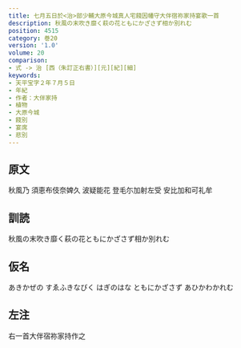 ```yaml
---
title: 七月五日於<治>部少輔大原今城真人宅餞因幡守大伴宿祢家持宴歌一首
description: 秋風の末吹き靡く萩の花ともにかざさず相か別れむ
position: 4515
category: 巻20
version: '1.0'
volume: 20
comparison:
- 式 -> 治 [西（朱訂正右書）][元][紀][細]
keywords:
- 天平宝字２年７月５日
- 年紀
- 作者：大伴家持
- 植物
- 大原今城
- 餞別
- 宴席
- 悲別
---
```


## 原文

秋風乃 須恵布伎奈婢久 波疑能花 登毛尓加射左受 安比加和可礼牟

## 訓読

秋風の末吹き靡く萩の花ともにかざさず相か別れむ

## 仮名

あきかぜの すゑふきなびく はぎのはな ともにかざさず あひかわかれむ

## 左注

右一首大伴宿祢家持作之
